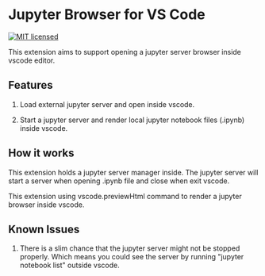 # Jupyter Browser for VS Code

[![MIT licensed](https://img.shields.io/badge/license-MIT-yellow.svg)](https://github.com/debuggy/JupyterTools4AI/blob/master/LICENSE.txt)

This extension aims to support opening a jupyter server browser inside vscode editor.

## Features

1. Load external jupyter server and open inside vscode.

2. Start a jupyter server and render local jupyter notebook files (.ipynb) inside vscode.

## How it works

This extension holds a jupyter server manager inside. The jupyter server will start a server when opening .ipynb file and close when exit vscode.

This extension using vscode.previewHtml command to render a jupyter browser inside vscode.

## Known Issues

1. There is a slim chance that the jupyter server might not be stopped properly. Which means you could see the server by running "jupyter notebook list" outside vscode.  


